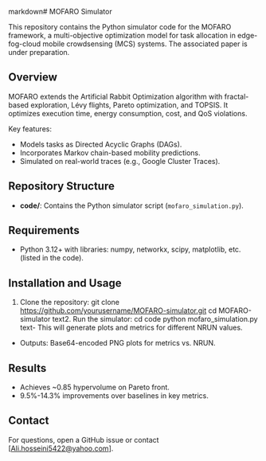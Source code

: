 markdown# MOFARO Simulator

This repository contains the Python simulator code for the MOFARO framework, a multi-objective optimization model for task allocation in edge-fog-cloud mobile crowdsensing (MCS) systems. The associated paper is under preparation.

## Overview
MOFARO extends the Artificial Rabbit Optimization algorithm with fractal-based exploration, Lévy flights, Pareto optimization, and TOPSIS. It optimizes execution time, energy consumption, cost, and QoS violations.

Key features:
- Models tasks as Directed Acyclic Graphs (DAGs).
- Incorporates Markov chain-based mobility predictions.
- Simulated on real-world traces (e.g., Google Cluster Traces).

## Repository Structure
- **code/**: Contains the Python simulator script (`mofaro_simulation.py`).

## Requirements
- Python 3.12+ with libraries: numpy, networkx, scipy, matplotlib, etc. (listed in the code).

## Installation and Usage
1. Clone the repository:
git clone https://github.com/yourusername/MOFARO-simulator.git
cd MOFARO-simulator
text2. Run the simulator:
cd code
python mofaro_simulation.py
text- This will generate plots and metrics for different NRUN values.
- Outputs: Base64-encoded PNG plots for metrics vs. NRUN.

## Results
- Achieves ~0.85 hypervolume on Pareto front.
- 9.5%-14.3% improvements over baselines in key metrics.


## Contact
For questions, open a GitHub issue or contact [Ali.hosseini5422@yahoo.com].



